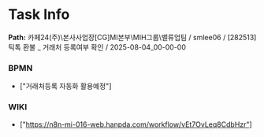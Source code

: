 # Task Info

**Path:** 카페24(주)\본사사업장\[CG]MI본부\MIH그룹\밸류업팀 / smlee06 / [282513] 틱톡 환불 _ 거래처 등록여부 확인 / 2025-08-04_00-00-00

### BPMN
- ["거래처등록 자동화 활용예정"]

### WIKI
- ["https://n8n-mi-016-web.hanpda.com/workflow/vEt7OvLeq8CdbHzr"]

